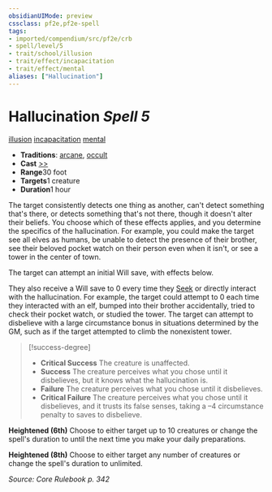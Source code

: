 ```yaml
---
obsidianUIMode: preview
cssclass: pf2e,pf2e-spell
tags:
- imported/compendium/src/pf2e/crb
- spell/level/5
- trait/school/illusion
- trait/effect/incapacitation
- trait/effect/mental
aliases: ["Hallucination"]
---
```

# Hallucination *Spell 5*   
[illusion](illusion.md)  [incapacitation](incapacitation.md)  [mental](mental.md)  

- **Traditions**: [arcane](arcane.md), [occult](occult.md)
- **Cast** [>>](chapter-9-playing-the-game.md#Actions "Two-Action") 
- **Range**30 foot
- **Targets**1 creature
- **Duration**1 hour

The target consistently detects one thing as another, can't detect something that's there, or detects something that's not there, though it doesn't alter their beliefs. You choose which of these effects applies, and you determine the specifics of the hallucination. For example, you could make the target see all elves as humans, be unable to detect the presence of their brother, see their beloved pocket watch on their person even when it isn't, or see a tower in the center of town.

The target can attempt an initial Will save, with effects below.

They also receive a Will save to 0 every time they [Seek](seek.md) or directly interact with the hallucination. For example, the target could attempt to 0 each time they interacted with an elf, bumped into their brother accidentally, tried to check their pocket watch, or studied the tower. The target can attempt to disbelieve with a large circumstance bonus in situations determined by the GM, such as if the target attempted to climb the nonexistent tower.

> [!success-degree] 
> - **Critical Success** The creature is unaffected.
> - **Success** The creature perceives what you chose until it disbelieves, but it knows what the hallucination is.
> - **Failure** The creature perceives what you chose until it disbelieves.
> - **Critical Failure** The creature perceives what you chose until it disbelieves, and it trusts its false senses, taking a –4 circumstance penalty to saves to disbelieve.

**Heightened (6th)** Choose to either target up to 10 creatures or change the spell's duration to until the next time you make your daily preparations.

**Heightened (8th)** Choose to either target any number of creatures or change the spell's duration to unlimited.

*Source: Core Rulebook p. 342*